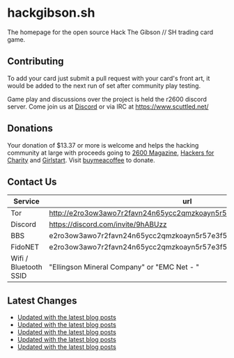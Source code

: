 # hackgibson.sh
The homepage for the open source Hack The Gibson // SH trading card game.


## Contributing

To add your card just submit a pull request with your card's front art, it would be added to the next run of set after community play testing.

Game play and discussions over the project is held the r2600 discord server. Come join us at [Discord](https://discord.com/invite/9hABUzz) or via IRC at https://www.scuttled.net/


## Donations

Your donation of $13.37 or more is welcome and helps the hacking community at large with proceeds going to [2600 Magazine](https://2600.com/), [Hackers for Charity](https://hackersforcharity.org) and [Girlstart](https://girlstart.org).  Visit [buymeacoffee](https://www.buymeacoffee.com/hackgibson.sh) to donate.


## Contact Us

Service | url
-|-
Tor | http://e2ro3ow3awo7r2favn24n65ycc2qmzkoayn5r57e3f56nvjwdcgg32ad.onion
Discord | https://discord.com/invite/9hABUzz
BBS | e2ro3ow3awo7r2favn24n65ycc2qmzkoayn5r57e3f56nvjwdcgg32ad.onion:23
FidoNET | e2ro3ow3awo7r2favn24n65ycc2qmzkoayn5r57e3f56nvjwdcgg32ad.onion:24554
Wifi / Bluetooth SSID | "Ellingson Mineral Company" or "EMC Net - <fidonet address>"

## Latest Changes
<!-- BLOG-POST-LIST:START -->
- [Updated with the latest blog posts](https://github.com/DFW2600/hackgibson.sh/commit/53192309210ae0729c7d52f61e6c91affe7a3275)
- [Updated with the latest blog posts](https://github.com/DFW2600/hackgibson.sh/commit/6bfa469f6ecac4d606826693ab0686ed7f9f0135)
- [Updated with the latest blog posts](https://github.com/DFW2600/hackgibson.sh/commit/7cb95ca6a9ae0c886c79fd73d50ee5f59d942d80)
- [Updated with the latest blog posts](https://github.com/DFW2600/hackgibson.sh/commit/99c333ba0779a4b3a8cd5a8b356ded9d252d3cf5)
- [Updated with the latest blog posts](https://github.com/DFW2600/hackgibson.sh/commit/cbaccbfde0a1685a4e5ef2e7f81361cdcc5fc297)
<!-- BLOG-POST-LIST:END -->
